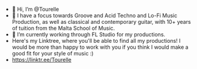 - 👋 Hi, I’m @Tourelle
- 👀 I have a focus towards Groove and Acid Techno and Lo-Fi Music Production, as well as classical and contemporary guitar, with 10+ years of tuition from the Malta School of Music. 
- 🌱 I’m currently working through FL Studio for my productions.
- Here's my Linktree, where you'll be able to find all my productions! I would be more than happy to work with you if you think I would make a good fit for your style of music :)
- https://linktr.ee/Tourelle 


<!---
TourelleTechno/TourelleTechno is a ✨ special ✨ repository because its `README.md` (this file) appears on your GitHub profile.
You can click the Preview link to take a look at your changes.
--->
